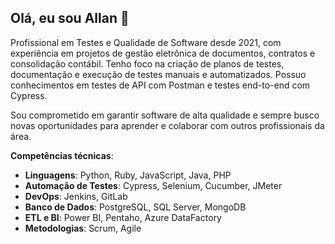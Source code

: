 ## Olá, eu sou Allan 👋

<!--
**allanbraquiel/allanbraquiel** is a ✨ _special_ ✨ repository because its `README.md` (this file) appears on your GitHub profile.

Here are some ideas to get you started:

- 🔭 I’m currently working on ...
- 🌱 I’m currently learning ...
- 👯 I’m looking to collaborate on ...
- 🤔 I’m looking for help with ...
- 💬 Ask me about ...
- 📫 How to reach me: ...
- 😄 Pronouns: ...
- ⚡ Fun fact: ...
-->

Profissional em Testes e Qualidade de Software desde 2021, com experiência em projetos de gestão eletrônica de documentos, contratos e consolidação contábil. Tenho foco na criação de planos de testes, documentação e execução de testes manuais e automatizados. Possuo conhecimentos em testes de API com Postman e testes end-to-end com Cypress. 

Sou comprometido em garantir software de alta qualidade e sempre busco novas oportunidades para aprender e colaborar com outros profissionais da área.

**Competências técnicas**:
- **Linguagens**: Python, Ruby, JavaScript, Java, PHP
- **Automação de Testes**: Cypress, Selenium, Cucumber, JMeter
- **DevOps**: Jenkins, GitLab
- **Banco de Dados**: PostgreSQL, SQL Server, MongoDB
- **ETL e BI**: Power BI, Pentaho, Azure DataFactory
- **Metodologias**: Scrum, Agile
